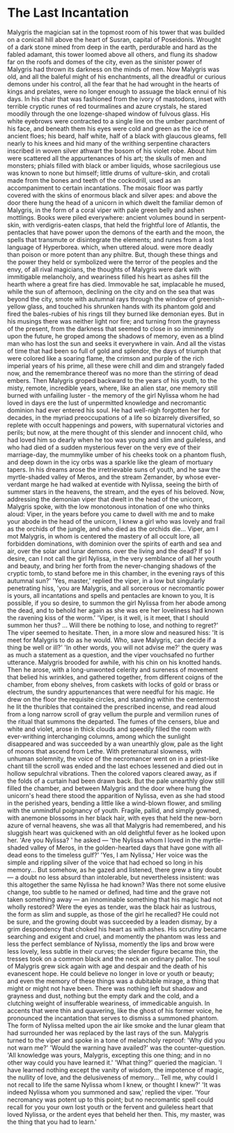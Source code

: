 # The Last Incantation


Malygris the magician sat in the topmost room of his tower that was builded on a conicall hill above the heart of Susran, capital of Poseidonis. Wrought of a dark stone mined from deep in the earth, perdurable and hard as the fabled adamant, this tower loomed above all others, and flung its shadow far on the roofs and domes of the city, even as the sinister power of Malygris had thrown its darkness on the minds of men.
Now Malygris was old, and all the baleful might of his enchantments, all the dreadful or curious demons under his control, all the fear that he had wrought in the hearts of kings and prelates, were no longer enough to assuage the black ennui of his days. In his chair that was fashioned from the ivory of mastodons, inset with terrible cryptic runes of red tourmalines and azure crystals, he stared moodily through the one lozenge-shaped window of fulvous glass. His white eyebrows were contracted to a single line on the umber parchment of his face, and beneath them his eyes were cold and green as the ice of ancient floes; his beard, half white, half of a black with glaucous gleams, fell nearly to his knees and hid many of the writhing serpentine characters inscribed in woven silver athwart the bosom of his violet robe. About him were scattered all the appurtenances of his art; the skulls of men and monsters; phials filled with black or amber liquids, whose sacrilegious use was known to none but himself; little drums of vulture-skin, and crotali made from the bones and teeth of the cockodrill, used as an accompaniment to certain incantations. The mosaic floor was partly covered with the skins of enormous black and silver apes: and above the door there hung the head of a unicorn in which dwelt the familiar demon of Malygris, in the form of a coral viper with pale green belly and ashen mottlings. Books were piled everywhere: ancient volumes bound in serpent-skin, with verdigris-eaten clasps, that held the frightful lore of Atlantis, the pentacles that have power upon the demons of the earth and the moon, the spells that transmute or disintegrate the elements; and runes from a lost language of Hyperborea. which, when uttered aloud. were more deadly than poison or more potent than any philtre.
But, though these things and the power they held or symbolized were the terror of the peoples and the envy, of all rival magicians, the thoughts of Malygris were dark with immitigable melancholy, and weariness filled his heart as ashes fill the hearth where a great fire has died. Immovable he sat, implacable he mused, while the sun of afternoon, declining on the city and on the sea that was beyond the city, smote with autumnal rays through the window of greenish-yellow glass, and touched his shrunken hands with its phantom gold and fired the bales-rubies of his rings till they burned like demonian eyes. But in his musings there was neither light nor fire; and turning from the grayness of the present, from the darkness that seemed to close in so imminently upon the future, he groped among the shadows of memory, even as a blind man who has lost the sun and seeks it everywhere in vain. And all the vistas of time that had been so full of gold and splendor, the days of triumph that were colored like a soaring flame, the crimson and purple of the rich imperial years of his prime, all these were chill and dim and strangely faded now, and the remembrance thereof was no more than the stirring of dead embers. Then Malygris groped backward to the years of his youth, to the misty, remote, incredible years, where, like an alien star, one memory still burned with unfailing luster - the memory of the girl Nylissa whom he had loved in days ere the lust of unpermitted knowledge and necromantic dominion had ever entered his soul. He had well-nigh forgotten her for decades, in the myriad preoccupations of a life so bizarrely diversified, so replete with occult happenings and powers, with supernatural victories and perils; but now, at the mere thought of this slender and innocent child, who had loved him so dearly when he too was young and slim and guileless, and who had died of a sudden mysterious fever on the very eve of their marriage-day, the mummylike umber of his cheeks took on a phantom flush, and deep down in the icy orbs was a sparkle like the gleam of mortuary tapers. In his dreams arose the irretrievable suns of youth, and he saw the myrtle-shaded valley of Meros, and the stream Zemander, by whose ever-verdant marge he had walked at eventide with Nylissa, seeing the birth of summer stars in the heavens, the stream, and the eyes of his beloved.
Now, addressing the demonian viper that dwelt in the head of the unicorn, Malygris spoke, with the low monotonous intonation of one who thinks aloud:
Viper, in the years before you came to dwell with me and to make your abode in the head of the unicorn, I knew a girl who was lovely and frail as the orchids of the jungle, and who died as the orchids die... Viper, am I mot Malygris, in whom is centered the mastery of all occult lore, all forbidden dominations, with dominion over the spirits of earth and sea and air, over the solar and lunar demons. over the living and the dead? If so I desire, can I not call the girl Nylissa, in the very semblance of all her youth and beauty, and bring her forth from the never-changing shadows of the cryptic tomb, to stand before me in this chamber, in the evening rays of this autumnal sun?'
'Yes, master,' replied the viper, in a low but singularly penetrating hiss, 'you are Malygris, and all sorcerous or necromantic power is yours, all incantations and spells and pentacles are known to you, It is possible, if you so desire, to summon the girl Nylissa from her abode among the dead, and to behold her again as she was ere her loveliness had known the ravening kiss of the worm.'
'Viper, is it well, is it meet, that I should summon her thus? ... Will there be nothing to lose, and nothing to regret?'
The viper seemed to hesitate. Then, in a more slow and neasured hiss: 'It is meet for Malygris to do as he would. Who, save Malygris, can decide if a thing be well or ill?'
'In other words, you will not advise me?' the query was as much a statement as a question, and the viper vouchsafed no further utterance.
Malygris brooded for awhile, with his chin on his knotted hands. Then he arose, with a long-unwonted celerity and sureness of movement that belied his wrinkles, and gathered together, from different coigns of the chamber, from ebony shelves, from caskets with locks of gold or brass or electrum, the sundry appurtenances that were needful for his magic. He drew on the floor the requisite circles, and standing within the centermost he lit the thuribles that contained the prescribed incense, and read aloud from a long narrow scroll of gray vellum the purple and vermilion runes of the ritual that summons the departed. The fumes of the censers, blue and white and violet, arose in thick clouds and speedily filled the room with ever-writhing interchanging columns, among which the sunlight disappeared and was succeeded by a wan unearthly glow, pale as the light of moons that ascend from Lethe. With preternatural slowness, with unhuman solemnity, the voice of the necromancer went on in a priest-like chant till the scroll was ended and the last echoes lessened and died out in hollow sepulchral vibrations. Then the colored vapors cleared away, as if the folds of a curtain had been drawn back. But the pale unearthly glow still filled the chamber, and between Malygris and the door where hung the unicorn's head there stood the apparition of Nylissa, even as she had stood in the perished years, bending a little like a wind-blown flower, and smiling with the unmindful poignancy of youth. Fragile, pallid, and simply gowned, with anemone blossoms in her black hair, with eyes that held the new-born azure of vernal heavens, she was all that Malygris had remembered, and his sluggish heart was quickened with an old delightful fever as he looked upon her.
'Are you Nylissa? ' he asked — 'the Nylissa whom I loved in the myrtle-shaded valley of Meros, in the golden-hearted days that have gone with all dead eons to the timeless gulf?'
'Yes, I am Nylissa,' Her voice was the simple and rippling silver of the voice that had echoed so long in his memory... But somehow, as he gazed and listened, there grew a tiny doubt — a doubt no less absurd than intolerable, but nevertheless insistent: was this altogether the same Nylissa he had known? Was there not some elusive change, too subtle to he named or defined, had time and the grave not taken something away — an innominable something that his magic had not wholly restored? Were the eyes as tender, was the black hair as lustrous, the form as slim and supple, as those of the girl he recalled? He could not be sure, and the growing doubt was succeeded by a leaden dismay, by a grim despondency that choked his heart as with ashes. His scrutiny became searching and exigent and cruel, and momently the phantom was less and less the perfect semblance of Nylissa, momently the lips and brow were less lovely, less subtle in their curves; the slender figure became thin, the tresses took on a common black and the neck an ordinary pallor. The soul of Malygris grew sick again with age and despair and the death of his evanescent hope. He could believe no longer in love or youth or beauty; and even the memory of these things was a dubitable mirage, a thing that might or might not have been. There was nothing left but shadow and grayness and dust, nothing but the empty dark and the cold, and a clutching weight of insufferable weariness, of immedicable anguish.
In accents that were thin and quavering, like the ghost of his former voice, he pronounced the incantation that serves to dismiss a summoned phantom. The form of Nylissa melted upon the air like smoke and the lunar gleam that had surrounded her was replaced by the last rays of the sun. Malygris turned to the viper and spoke in a tone of melancholy reproof:
'Why did you not warn me?'
'Would the warning have availed?' was the counter-question. 'All knowledge was yours, Malygris, excepting this one thing; and in no other way could you have learned it.'
'What thing?' queried the magician. 'I have learned nothing except the vanity of wisdom, the impotence of magic, the nullity of love, and the delusiveness of memory... Tell me, why could I not recall to life the same Nylissa whom I knew, or thought I knew?'
'It was indeed Nylissa whom you summoned and saw,' replied the viper. 'Your necromancy was potent up to this point; but no necromantic spell could recall for you your own lost youth or the fervent and guileless heart that loved Nylissa, or the ardent eyes that beheld her then. This, my master, was the thing that you had to learn.'